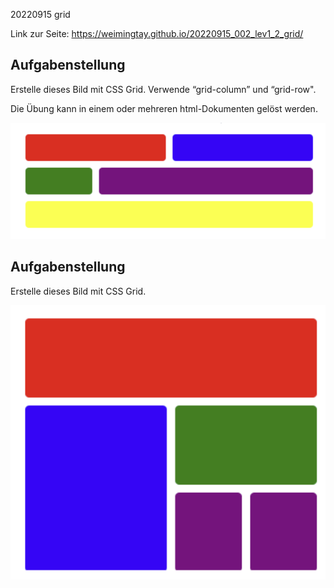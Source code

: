 20220915 grid

Link zur Seite: https://weimingtay.github.io/20220915_002_lev1_2_grid/

## Aufgabenstellung

Erstelle dieses Bild mit CSS Grid.
Verwende “grid-column” und “grid-row".

Die Übung kann in einem oder mehreren html-Dokumenten gelöst werden.

![](assets/img/eadme/Bildschirmfoto%202022-09-15%20um%2019.59.38.png)

## Aufgabenstellung

Erstelle dieses Bild mit CSS Grid.

![](assets/img/eadme/Bildschirmfoto%202022-09-15%20um%2019.59.43.png)